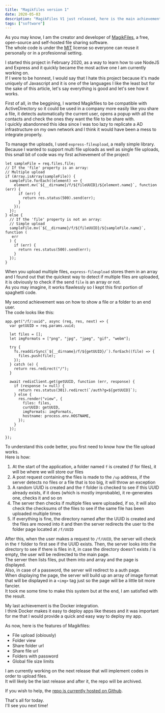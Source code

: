 ```yaml
---
title: "Magikfiles version 1"
date: 2020-05-03
description: "MagikFiles V1 just released, here is the main achievements of the project..."
tags: ["software"]
---
```


As you may know, I am the creator and developer of [MagikFiles](https://github.com/jaekr/magikfiles), a free, open-source and self-hosted file sharing software.  
The whole code is under the [MIT](https://opensource.org/licenses/MIT) license so everyone can reuse it personally or in a profesionnal setting.  

I started this project in February 2020, as a way to learn how to use NodeJS and Express and it quickly became the most active one I am currently working on.  
If I were to be honnest, I would say that I hate this project because it's made uniquely of Javascript and it is one of the languages I like the least but for the sake of this article, let's say everything is good and let's see how it works.  

First of all, in the beggining, I wanted Magikfiles to be compatible with ActiveDirectory so it could be used in a company more easily like you share a file, it detects automatically the current user, opens a popup with all the contacts and check the ones they want the file to be share with.  
I quickly abandonned this idea since I was too lazy to replicate a AD infrastructure on my own network and I think it would have been a mess to integrate properly.  

To manage the uploads, I used `express-fileupload`, a really simple library.  
Because I wanted to support multi file uploads as well as single file uploads, this small bit of code was my first achievement of the project:

```
let sampleFile = req.files.file;
// If the 'file' property is an array:
// Multiple upload
if (Array.isArray(sampleFile)) {
  sampleFile.forEach((element) => {
    element.mv(`${__dirname}/f/${fileUUID}/${element.name}`, function (err) {
      if (err) {
        return res.status(500).send(err);
      }
    });
  });
} else {
  // If the 'file' property is not an array:
  // Simple upload
  sampleFile.mv(`${__dirname}/f/${fileUUID}/${sampleFile.name}`, function (
   err
  ) {
    if (err) {
      return res.status(500).send(err);
    }
  });
}
```

When you upload multiple files, `express-fileupload` stores them in an array and I found out that the quickest way to detect if multiple files are uploaded, it is obviously to check if the send `file` is an array or not.  
As you may imagine, it works flawlessly so I kept this first portion of spaghetti code.  

My second achievement was on how to show a file or a folder to an end user.  
The code looks like this:

```
app.get("/f/:uuid", async (req, res, next) => {
  var getUUID = req.params.uuid;

  let files = [];
  let imgFormats = ["png", "jpg", "jpeg", "gif", "webm"];

  try {
    fs.readdirSync(`${__dirname}/f/${getUUID}/`).forEach((file) => {
      files.push(file);
    });
  } catch (e) {
    return res.redirect("/");
  }

  await redisClient.get(getUUID, function (err, response) {
    if (response != null) {
      return res.status(301).redirect(`/auth?g=${getUUID}`);
    } else {
      res.render("view", {
        files: files,
        curUUID: getUUID,
        imgFormats: imgFormats,
        hostname: process.env.HOSTNAME,
      });
    }
  });

});
```

To understand this code better, you first need to know how the file upload works.  
Here is how:
 1. At the start of the application, a folder named `f` is created (f for files), it will be where we will store our files
 2. A post request containing the files is made to the `/up` address, if the server detects no files or a file that is too big, it will throw an exception
 3. A random UUID is created and the `f` folder is checked to see if this UUID already exists, if it does (which is mostly improbable), it re-generates one, checks it and so on
 4. The server then checks if multiple files were uploaded, if so, it will also check the checksums of the files to see if the same file has been uploaded multiple times
 5. If everything is fine, the directory named after the UUID is created and the files are moved into it and then the server redirects the user to the folder page located at `/f/UUID`

After this, when the user makes a request to `/f/UUID`, the server will check in the `f` folder to first see if the UUID exists. Then, the server looks into the directory to see if there is files in it, in case the directory doesn't exists / is empty, the user will be redirected to the main page.  
The server then lists files, put them into and array and the page is displayed.  
Also, in case of a password, the server will redirect to a auth page.  
When displaying the page, the server will build up an array of image format that will be displayed in a `<img>` tag just so the page will be a little bit more fancier.  
It took me some time to make this system but at the end, I am satisfied with the result.  

My last achievement is the Docker integration.  
I think Docker makes it easy to deploy apps like theses and it was important for me that I would provide a quick and easy way to deploy my app.  


As now, here is the features of Magikfiles:
 - File upload (obiously)
 - Folder view
 - Share folder url
 - Share file url
 - Folders with password
 - Global file size limits

I am currently working on the next release that will implement codes in order to upload files.  
It will likely be the last release and after it, the repo will be archived.  

If you wish to help, the [repo is currently hosted on Github](https://github.com/jaekr/magikfiles).  

That's all for today.  
I'll see you next time!
